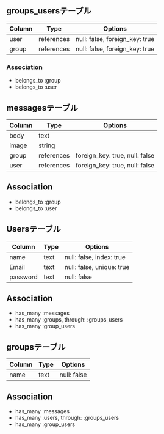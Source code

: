 ## groups_usersテーブル

|Column|Type|Options|
|------|----|-------|
|user|references|null: false, foreign_key: true|
|group|references|null: false, foreign_key: true|

### Association
- belongs_to :group
- belongs_to :user


## messagesテーブル
|Column|Type|Options|
|------|----|-------|
|body|text|
|image|string|
|group|references|foreign_key: true, null: false|
|user|references|foreign_key: true, null: false|

## Association
- belongs_to :group
- belongs_to :user

## Usersテーブル
|Column|Type|Options|
|------|----|-------|
|name|text|null: false, index: true|
|Email|text|null: false, unique: true|
|password|text|null: false|

## Association
- has_many :messages
- has_many :groups, through: :groups_users
- has_many :group_users

## groupsテーブル
|Column|Type|Options|
|------|----|-------|
|name|text|null: false|

## Association
- has_many :messages
- has_many :users, through: :groups_users
- has_many :group_users


